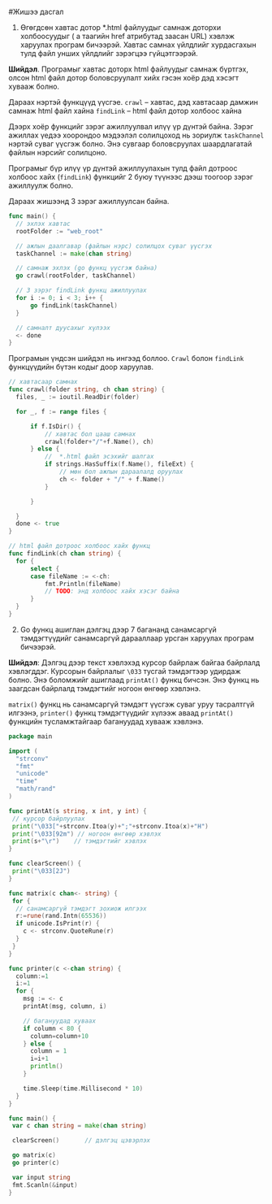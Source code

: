 #Жишээ дасгал

1. Өгөгдсөн хавтас дотор *.html файлуудыг самнаж доторхи холбоосуудыг ( a таагийн href атрибутад заасан URL) хэвлэж харуулах програм бичээрэй. Хавтас самнах үйлдлийг хурдасгахын тулд файл унших үйлдлийг зэрэгцээ гүйцэтгээрэй.

  **Шийдэл**. Програмыг хавтас доторх html файлуудыг самнаж бүртгэх, олсон html файл дотор боловсруулалт хийх гэсэн хоёр дэд хэсэгт хувааж болно.

  Дараах нэртэй функцүүд үүсгэе.
  `crawl` – хавтас, дэд хавтасаар дамжин самнаж html файл хайна
  `findLink` – html файл дотор холбоос хайна

  Дээрх хоёр функцийг зэрэг ажиллуулвал илүү үр дүнтэй байна. Зэрэг ажиллах үедээ хоорондоо мэдээлэл солилцоход нь зориулж `taskChannel` нэртэй суваг үүсгэж болно. Энэ сувгаар боловсруулах шаардлагатай файлын нэрсийг солилцоно.

  Програмыг бүр илүү үр дүнтэй ажиллуулахын тулд файл дотроос холбоос хайх (`findLink`) функцийг 2 буюу түүнээс дээш тоогоор зэрэг ажиллуулж болно.

  Дараах жишээнд 3 зэрэг ажиллуулсан байна.

  ```go
  func main() {
  	// эхлэх хавтас
  	rootFolder := "web_root"

  	// ажлын даалгавар (файлын нэрс) солилцох суваг үүсгэх
  	taskChannel := make(chan string)

  	// самнаж эхлэх (go функц үүсгэж байна)
  	go crawl(rootFolder, taskChannel)

  	// 3 зэрэг findLink функц ажиллуулах
  	for i := 0; i < 3; i++ {
  		go findLink(taskChannel)
  	}

  	// самналт дуусахыг хүлээх
  	<- done
  }
  ```

  Програмын үндсэн шийдэл нь ингээд боллоо. `Crawl` болон `findLink` функцүүдийн бүтэн кодыг доор харуулав.

  ```go
  // хавтасаар самнах
  func crawl(folder string, ch chan string) {
  	files, _ := ioutil.ReadDir(folder)

  	for _, f := range files {

  		if f.IsDir() {
  			// хавтас бол цааш самнах
  			crawl(folder+"/"+f.Name(), ch)
  		} else {
  			//  *.html файл эсэхийг шалгах
  			if strings.HasSuffix(f.Name(), fileExt) {
  				// мөн бол ажлын дараалалд оруулах
  				ch <- folder + "/" + f.Name()
  			}

  		}

  	}
  	done <- true
  }

  // html файл дотроос холбоос хайх функц
  func findLink(ch chan string) {
  	for {
  		select {
  		case fileName := <-ch:
  			fmt.Println(fileName)
  			// TODO: энд холбоос хайх хэсэг байна
  		}
  	}
  }
  ```

2. Go функц ашиглан дэлгэц дээр 7 багананд санамсаргүй тэмдэгтүүдийг санамсаргүй дарааллаар урсган харуулах програм бичээрэй.

  **Шийдэл**: Дэлгэц дээр текст хэвлэхэд курсор байрлаж байгаа байрлалд хэвлэгддэг. Курсорын байрлалыг `\033` тусгай тэмдэгтээр удирдаж болно. Энэ боломжийг ашиглаад `printAt()` функц бичсэн. Энэ функц нь заагдсан байрлалд тэмдэгтийг ногоон өнгөөр хэвлэнэ.

  `matrix()` функц нь санамсаргүй тэмдэгт үүсгэж суваг уруу тасралтгүй илгээнэ, `printer()` функц тэмдэгтүүдийг хүлээж аваад `printAt()` функцийн тусламжтайгаар багануудад хувааж хэвлэнэ.

  ```go
  package main

  import (
    "strconv"
    "fmt"
    "unicode"
    "time"
    "math/rand"
  )

  func printAt(s string, x int, y int) {
   // курсор байрлуулах
   print("\033["+strconv.Itoa(y)+";"+strconv.Itoa(x)+"H")
   print("\033[92m") // ногоон өнгөөр хэвлэх
   print(s+"\r") 	// тэмдэгтийг хэвлэх
  }

  func clearScreen() {
   print("\033[2J")
  }

  func matrix(c chan<- string) {
   for {
    // санамсаргүй тэмдэгт зохиож илгээх
    r:=rune(rand.Intn(65536))
    if unicode.IsPrint(r) {
      c <- strconv.QuoteRune(r)
    }
   }
  }

  func printer(c <-chan string) {
    column:=1
    i:=1
    for {
      msg := <- c
      printAt(msg, column, i)

      // багануудад хуваах
      if column < 80 {
        column=column+10
      } else {
        column = 1
        i=i+1
        println()
      }

      time.Sleep(time.Millisecond * 10)
    }
  }

  func main() {
   var c chan string = make(chan string)

   clearScreen() 	   // дэлгэц цэвэрлэх

   go matrix(c)
   go printer(c)

   var input string
   fmt.Scanln(&input)
  }
  ```
